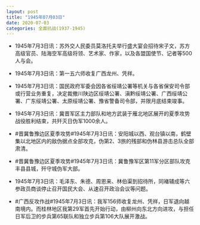 ```yaml
---
layout: post
title: "1945年07月03日"
date: 2020-07-03
categories: 全面抗战(1937-1945)
---
```


<meta name="referrer" content="no-referrer" />

- 1945年7月3日讯：苏外交人民委员莫洛托夫举行盛大宴会招待宋子文，苏方高级官员、陆海空军高级将领、艺术家、作家，以及各盟国使节、记者等500人与会。 

- 1945年7月3日讯：第一五六师收复广西龙州、凭祥。 

- 1945年7月3日讯：国民政府军委会因各省绥靖公署等机关与各省保安司令部或行营业务重复，决定裁撤川陕边区绥靖公署、滇黔绥靖公署、广西绥靖公署、广东绥靖公署、太原绥靖公署、豫省警备司令部，并限月底结束竣事。 

- 1945年7月3日讯：冀晋军区主力部队和地方武装于雁北地区展开的夏季攻势战役胜利结束，共歼灭日伪军1000余人。 

- #晋冀鲁豫边区夏季攻势#1945年7月3日讯：安阳城以西、观台镇以南，鹤壁集以北地区内的敌伪据点全部攻克，伪第2、3旅的残部和伪林县游击总队全部肃清。 

- #晋冀鲁豫边区夏季攻势#1945年7月3日讯：冀鲁豫军区第11军分区部队攻克丰县县城，歼守城伪军大部。 

- 1945年7月3日讯：毛泽东、朱德、周恩来、林伯渠到招待所，同褚辅成等六参政员商谈停止召开国民大会、从速召开政治会议等问题。 

- #广西反攻作战#1945年7月3日讯：我军156师收复龙州、凭祥，日军退向越南境内。而桂林地区我第29军首先开始行动，由柳州向东北方向进攻，与担任日军后卫的步兵第65联队和独立步兵第106大队展开激战。 

